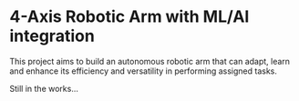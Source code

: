 # 4-Axis Robotic Arm with ML/AI integration

This project aims to build an autonomous robotic arm that can adapt, learn and enhance its efficiency and versatility in performing assigned tasks.

Still in the works...
